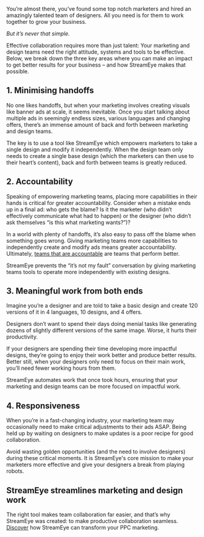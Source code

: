 You’re almost there, you’ve found some top notch marketers and hired an amazingly talented team of designers. All you need is for them to work together to grow your business.

_But it’s never that simple._

Effective collaboration requires more than just talent: Your marketing and design teams need the right attitude, systems and tools to be effective. Below, we break down the three key areas where you can make an impact to get better results for your business – and how StreamEye makes that possible.

## 1. Minimising handoffs

No one likes handoffs, but when your marketing involves creating visuals like banner ads at scale, it seems inevitable. Once you start talking about multiple ads in seemingly endless sizes, various languages and changing offers, there’s an immense amount of back and forth between marketing and design teams.

The key is to use a tool like StreamEye which empowers marketers to take a single design and modify it independently. When the design team only needs to create a single base design (which the marketers can then use to their heart’s content), back and forth between teams is greatly reduced.

## 2. Accountability

Speaking of empowering marketing teams, placing more capabilities in their hands is critical for greater accountability. Consider when a mistake ends up in a final ad: who gets the blame? Is it the marketer (who didn’t effectively communicate what had to happen) or the designer (who didn’t ask themselves “is this what marketing wants?”)?

In a world with plenty of handoffs, it’s also easy to pass off the blame when something goes wrong. Giving marketing teams more capabilities to independently create and modify ads means greater accountability. Ultimately, [teams that are accountable](https://www.forbes.com/sites/brentgleeson/2016/12/08/why-accountability-is-critical-for-achieving-winning-results/) are teams that perform better.

StreamEye prevents the “it’s not my fault” conversation by giving marketing teams tools to operate more independently with existing designs.

## 3. Meaningful work from both ends

Imagine you’re a designer and are told to take a basic design and create 120 versions of it in 4 languages, 10 designs, and 4 offers.

Designers don’t want to spend their days doing menial tasks like generating dozens of slightly different versions of the same image. Worse, it hurts their productivity.

If your designers are spending their time developing more impactful designs, they’re going to enjoy their work better and produce better results. Better still, when your designers only need to focus on their main work, you’ll need fewer working hours from them.

StreamEye automates work that once took hours, ensuring that your marketing and design teams can be more focused on impactful work.

## 4. Responsiveness

When you’re in a fast-changing industry, your marketing team may occasionally need to make critical adjustments to their ads ASAP. Being held up by waiting on designers to make updates is a poor recipe for good collaboration.

Avoid wasting golden opportunities (and the need to involve designers) during these critical moments. It is StreamEye's core mission to make your marketers more effective and give your designers a break from playing robots.

## StreamEye streamlines marketing and design work

The right tool makes team collaboration far easier, and that’s why StreamEye was created: to make productive collaboration seamless. [Discover](/getintouch) how StreamEye can transform your PPC marketing.
